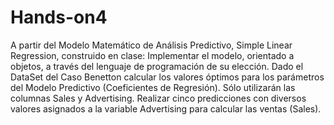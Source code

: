 # Hands-on4


A partir del Modelo Matemático de Análisis Predictivo, Simple Linear Regression, construido en clase:
Implementar el modelo, orientado a objetos, a través del lenguaje de programación de su elección.
Dado el DataSet del Caso Benetton calcular los valores óptimos para los parámetros del Modelo Predictivo (Coeficientes de Regresión).
Sólo utilizarán las columnas Sales y Advertising.
Realizar cinco  predicciones con diversos valores asignados a la variable Advertising para calcular las ventas (Sales).
